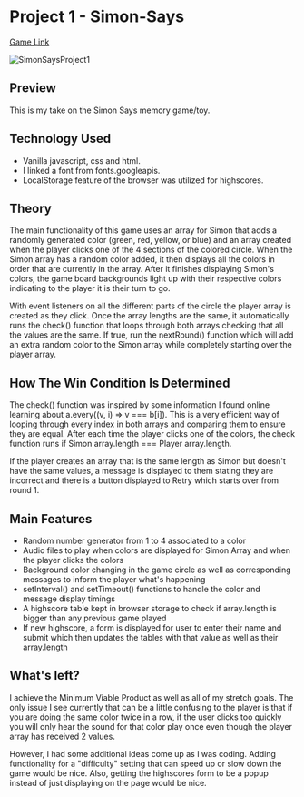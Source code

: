 # Project 1 - Simon-Says

[Game Link](https://lavitzlegend.github.io/)

![SimonSaysProject1](https://user-images.githubusercontent.com/74753181/104479248-d2792500-5588-11eb-8751-1ab814fca0e7.png)

## Preview

This is my take on the Simon Says memory game/toy.

## Technology Used

- Vanilla javascript, css and html.
- I linked a font from fonts.googleapis.
- LocalStorage feature of the browser was utilized for highscores.

## Theory

The main functionality of this game uses an array for Simon that adds a randomly generated color (green, red, yellow, or blue) and an array created when the player clicks one of the 4 sections of the colored circle. When the Simon array has a random color added, it then displays all the colors in order that are currently in the array. After it finishes displaying Simon's colors, the game board backgrounds light up with their respective colors indicating to the player it is their turn to go. 

With event listeners on all the different parts of the circle the player array is created as they click. Once the array lengths are the same, it automatically runs the check() function that loops through both arrays checking that all the values are the same. If true, run the nextRound() function which will add an extra random color to the Simon array while completely starting over the player array.
   
## How The Win Condition Is Determined

The check() function was inspired by some information I found online learning about a.every((v, i) => v === b[i]). This is a very efficient way of looping through every index in both arrays and comparing them to ensure they are equal. After each time the player clicks one of the colors, the check function runs if Simon array.length === Player array.length. 

If the player creates an array that is the same length as Simon but doesn't have the same values, a message is displayed to them stating they are incorrect and there is a button displayed to Retry which starts over from round 1.
   
## Main Features

- Random number generator from 1 to 4 associated to a color
- Audio files to play when colors are displayed for Simon Array and when the player clicks the colors
- Background color changing in the game circle as well as corresponding messages to inform the player what's happening
- setInterval() and setTimeout() functions to handle the color and message display timings
- A highscore table kept in browser storage to check if array.length is bigger than any previous game played
- If new highscore, a form is displayed for user to enter their name and submit which then updates the tables with that value as well as their array.length

## What's left?

I achieve the Minimum Viable Product as well as all of my stretch goals. The only issue I see currently that can be a little confusing to the player is that if you are doing the same color twice in a row, if the user clicks too quickly you will only hear the sound for that color play once even though the player array has received 2 values. 

However, I had some additional ideas come up as I was coding. Adding functionality for a "difficulty" setting that can speed up or slow down the game would be nice. Also, getting the highscores form to be a popup instead of just displaying on the page would be nice.